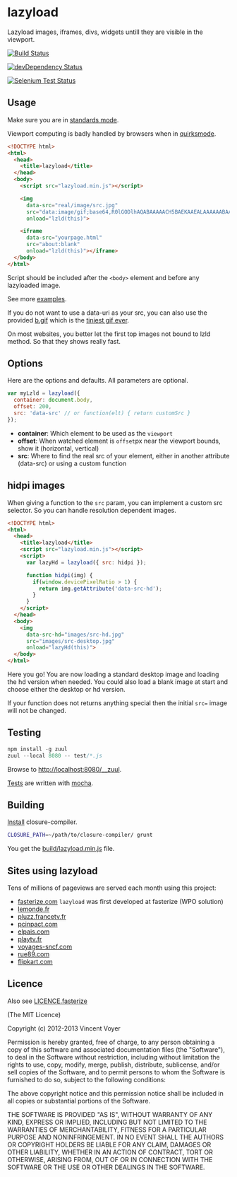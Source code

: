# lazyload

Lazyload images, iframes, divs, widgets untill they are visible in the viewport.

[![Build Status](https://travis-ci.org/vvo/lazyload.png?branch=master)](https://travis-ci.org/vvo/lazyload)

[![devDependency Status](https://david-dm.org/vvo/lazyload/dev-status.png?theme=shields.io)](https://david-dm.org/vvo/lazyload#info=devDependencies)

[![Selenium Test Status](https://saucelabs.com/browser-matrix/lazyloadvvo.svg)](https://saucelabs.com/u/lazyloadvvo)

## Usage

Make sure you are in [standards mode](http://en.wikipedia.org/wiki/Document_Type_Declaration#HTML5_DTD-less_DOCTYPE).

Viewport computing is badly handled by browsers when in [quirksmode](http://en.wikipedia.org/wiki/Quirks_mode).

```html
<!DOCTYPE html>
<html>
  <head>
    <title>lazyload</title>
  </head>
  <body>
    <script src="lazyload.min.js"></script>

    <img
      data-src="real/image/src.jpg"
      src="data:image/gif;base64,R0lGODlhAQABAAAAACH5BAEKAAEALAAAAAABAAEAAAICTAEAOw=="
      onload="lzld(this)">

    <iframe
      data-src="yourpage.html"
      src="about:blank"
      onload="lzld(this)"></iframe>
  </body>
</html>
```

Script should be included after the `<body>` element and before any
lazyloaded image.

See more [examples](examples/).

If you do not want to use a data-uri as your src, you can also use the provided [b.gif](b.gif) which is
the [tiniest gif ever](http://probablyprogramming.com/2009/03/15/the-tiniest-gif-ever).

On most websites, you better let the first top images not bound to lzld method.
So that they shows really fast.

## Options

Here are the options and defaults.
All parameters are optional.

```js
var myLzld = lazyload({
  container: document.body,
  offset: 200,
  src: 'data-src' // or function(elt) { return customSrc }
});
```

* **container**: Which element to be used as the `viewport`
* **offset**: When watched element is `offset`px near the viewport bounds, show it (horizontal, vertical)
* **src**: Where to find the real src of your element, either in another attribute (data-src) or
    using a custom function

## hidpi images

When giving a function to the `src` param, you can implement a custom src selector.
So you can handle resolution dependent images.

```html
<!DOCTYPE html>
<html>
  <head>
    <title>lazyload</title>
    <script src="lazyload.min.js"></script>
    <script>
      var lazyHd = lazyload({ src: hidpi });

      function hidpi(img) {
        if(window.devicePixelRatio > 1) {
          return img.getAttribute('data-src-hd');
        }
      }
    </script>
  </head>
  <body>
    <img
      data-src-hd="images/src-hd.jpg"
      src="images/src-desktop.jpg"
      onload="lazyHd(this)">
  </body>
</html>
```

Here you go! You are now loading a standard desktop image and loading the hd version when needed.
You could also load a blank image at start and choose either the desktop or hd version.

If your function does not returns anything special then the initial `src=` image will not be changed.

## Testing

```js
npm install -g zuul
zuul --local 8080 -- test/*.js
```

Browse to [http://localhost:8080/__zuul](http://localhost:8080/__zuul).

[Tests](test/) are written with [mocha](https://github.com/visionmedia/mocha).

## Building

[Install](http://code.google.com/p/closure-compiler/downloads/list) closure-compiler.

```bash
CLOSURE_PATH=~/path/to/closure-compiler/ grunt
```

You get the [build/lazyload.min.js](build/lazyload.min.js) file.

## Sites using lazyload

Tens of millions of pageviews are served each month using this project:

* [fasterize.com](http://fasterize.com) `lazyload` was first developed at fasterize (WPO solution)
* [lemonde.fr](http://www.lemonde.fr)
* [pluzz.francetv.fr](http://pluzz.francetv.fr)
* [pcinpact.com](http://www.pcinpact.com)
* [elpais.com](http://www.elpais.com)
* [playtv.fr](http://playtv.fr)
* [voyages-sncf.com](http://www.voyages-sncf.com)
* [rue89.com](http://www.rue89.com)
* [flipkart.com](http://www.flipkart.com/)

## Licence

Also see [LICENCE.fasterize](LICENCE.fasterize)

(The MIT Licence)

Copyright (c) 2012-2013 Vincent Voyer

Permission is hereby granted, free of charge, to any person obtaining
a copy of this software and associated documentation files (the
"Software"), to deal in the Software without restriction, including
without limitation the rights to use, copy, modify, merge, publish,
distribute, sublicense, and/or sell copies of the Software, and to
permit persons to whom the Software is furnished to do so, subject to
the following conditions:

The above copyright notice and this permission notice shall be
included in all copies or substantial portions of the Software.

THE SOFTWARE IS PROVIDED "AS IS", WITHOUT WARRANTY OF ANY KIND,
EXPRESS OR IMPLIED, INCLUDING BUT NOT LIMITED TO THE WARRANTIES OF
MERCHANTABILITY, FITNESS FOR A PARTICULAR PURPOSE AND
NONINFRINGEMENT. IN NO EVENT SHALL THE AUTHORS OR COPYRIGHT HOLDERS BE
LIABLE FOR ANY CLAIM, DAMAGES OR OTHER LIABILITY, WHETHER IN AN ACTION
OF CONTRACT, TORT OR OTHERWISE, ARISING FROM, OUT OF OR IN CONNECTION
WITH THE SOFTWARE OR THE USE OR OTHER DEALINGS IN THE SOFTWARE.
